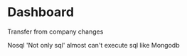 # Dashboard
Transfer from company changes

Nosql 'Not only sql'   almost can't execute sql like Mongodb
